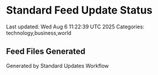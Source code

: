 # Standard Feed Update Status
Last updated: Wed Aug  6 11:22:39 UTC 2025
Categories: technology,business,world

## Feed Files Generated

Generated by Standard Updates Workflow
